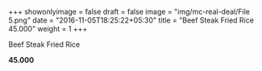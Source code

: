+++
showonlyimage = false
draft = false
image = "img/mc-real-deal/File 5.png"
date = "2016-11-05T18:25:22+05:30"
title = "Beef Steak Fried Rice 45.000"
weight = 1
+++

Beef Steak Fried Rice

**45.000**
